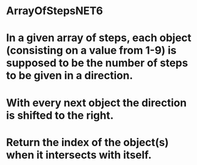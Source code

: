 # ArrayOfStepsNET6
# In a given array of steps, each object (consisting on a value from 1-9) is supposed to be the number of steps to be given in a direction. 
# With every next object the direction is shifted to the right. 
# Return the index of the object(s) when it intersects with itself. 
